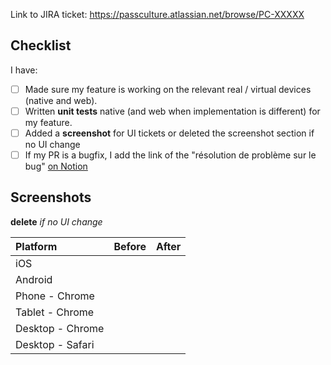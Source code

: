 Link to JIRA ticket: https://passculture.atlassian.net/browse/PC-XXXXX

## Checklist

I have:

- [ ] Made sure my feature is working on the relevant real / virtual devices (native and web).
- [ ] Written **unit tests** native (and web when implementation is different) for my feature.
- [ ] Added a **screenshot** for UI tickets or deleted the screenshot section if no UI change
- [ ] If my PR is a bugfix, I add the link of the "résolution de problème sur le bug" [on Notion](1)

## Screenshots

**delete** *if no UI change*

| Platform         | Before | After |
| :--------------- | :----: | :---: |
| iOS              |        |       |
| Android          |        |       |
| Phone - Chrome   |        |       |
| Tablet - Chrome  |        |       |
| Desktop - Chrome |        |       |
| Desktop - Safari |        |       |

[1]: https://www.notion.so/passcultureapp/R-solution-de-probl-mes-sur-les-bugs-5dd6df8f6a754e6887066cf613467d0a
